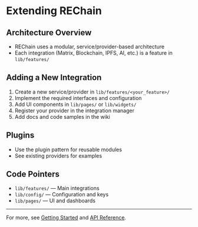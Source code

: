 # Extending REChain

## Architecture Overview
- REChain uses a modular, service/provider-based architecture
- Each integration (Matrix, Blockchain, IPFS, AI, etc.) is a feature in `lib/features/`

## Adding a New Integration
1. Create a new service/provider in `lib/features/<your_feature>/`
2. Implement the required interfaces and configuration
3. Add UI components in `lib/pages/` or `lib/widgets/`
4. Register your provider in the integration manager
5. Add docs and code samples in the wiki

## Plugins
- Use the plugin pattern for reusable modules
- See existing providers for examples

## Code Pointers
- `lib/features/` — Main integrations
- `lib/config/` — Configuration and keys
- `lib/pages/` — UI and dashboards

---

For more, see [Getting Started](Getting-Started.md) and [API Reference](API-Reference.md). 